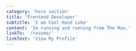 ```yaml
---
category: 'hero section'
title: 'Frontend Developer'
subtitle: 'I am Cool Hand Luke'
content: 'Im running and running from The Man.'
linkTo: '/resume/'
linkText: 'View My Profile'
---
```

